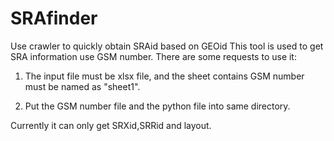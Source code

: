 # SRAfinder
Use crawler to quickly obtain SRAid based on GEOid
This tool is used to get SRA information use GSM number. There are some requests to use it:

1. The input file must be xlsx file, and the sheet contains GSM number must be named as "sheet1".

2. Put the GSM number file and the python file into same directory.

Currently it can only get SRXid,SRRid and layout.

